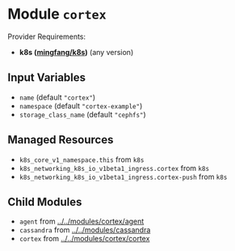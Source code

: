 
# Module `cortex`

Provider Requirements:
* **k8s ([mingfang/k8s](https://registry.terraform.io/providers/mingfang/k8s/latest))** (any version)

## Input Variables
* `name` (default `"cortex"`)
* `namespace` (default `"cortex-example"`)
* `storage_class_name` (default `"cephfs"`)

## Managed Resources
* `k8s_core_v1_namespace.this` from `k8s`
* `k8s_networking_k8s_io_v1beta1_ingress.cortex` from `k8s`
* `k8s_networking_k8s_io_v1beta1_ingress.cortex-push` from `k8s`

## Child Modules
* `agent` from [../../modules/cortex/agent](../../modules/cortex/agent)
* `cassandra` from [../../modules/cassandra](../../modules/cassandra)
* `cortex` from [../../modules/cortex/cortex](../../modules/cortex/cortex)

